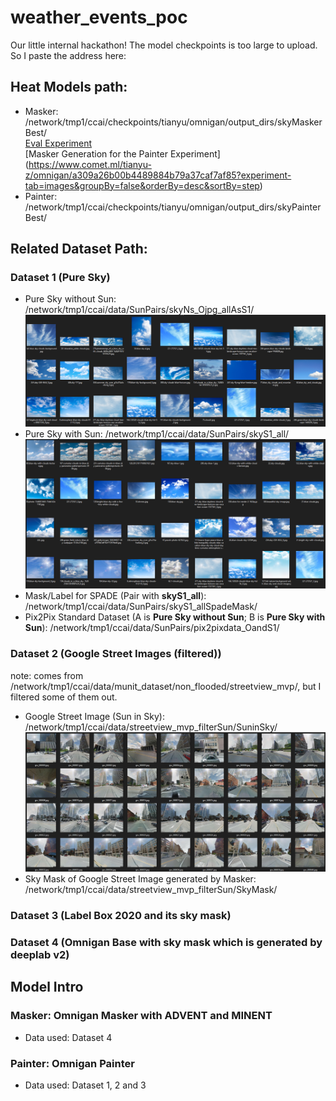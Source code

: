 # weather_events_poc
Our little internal hackathon!
The model checkpoints is too large to upload. So I paste the address here:

## Heat Models path:
- Masker: /network/tmp1/ccai/checkpoints/tianyu/omnigan/output_dirs/skyMaskerBest/  
[Eval Experiment](https://www.comet.ml/tianyu-z/omnigan/4a3aa6e00ee146528de88342c8e12db3?experiment-tab=images&groupBy=false&orderBy=desc&sortBy=step)  
[Masker Generation for the Painter Experiment] (https://www.comet.ml/tianyu-z/omnigan/a309a26b00b4489884b79a37caf7af85?experiment-tab=images&groupBy=false&orderBy=desc&sortBy=step)  
- Painter: /network/tmp1/ccai/checkpoints/tianyu/omnigan/output_dirs/skyPainterBest/

## Related Dataset Path:
### Dataset 1 (Pure Sky)
- Pure Sky without Sun: /network/tmp1/ccai/data/SunPairs/skyNs_Ojpg_allAsS1/  
![skyNs_Ojpg_allAsS1](skyNs_Ojpg_allAsS1.png)
- Pure Sky with Sun: /network/tmp1/ccai/data/SunPairs/skyS1_all/  
![skyS1_all](skyS1_all.png)
- Mask/Label for SPADE (Pair with **skyS1_all**): /network/tmp1/ccai/data/SunPairs/skyS1_allSpadeMask/  
- Pix2Pix Standard Dataset (A is **Pure Sky without Sun**; B is **Pure Sky with Sun**): /network/tmp1/ccai/data/SunPairs/pix2pixdata_OandS1/  

### Dataset 2 (Google Street Images (filtered))
note: comes from /network/tmp1/ccai/data/munit_dataset/non_flooded/streetview_mvp/, but I filtered some of them out.  
- Google Street Image (Sun in Sky): /network/tmp1/ccai/data/streetview_mvp_filterSun/SuninSky/  
![streetview_mvp_filterSun](streetview_mvp_filterSun.png)
- Sky Mask of Google Street Image generated by Masker: /network/tmp1/ccai/data/streetview_mvp_filterSun/SkyMask/  

### Dataset 3 (Label Box 2020 and its sky mask)

### Dataset 4 (Omnigan Base with sky mask which is generated by deeplab v2)

## Model Intro
### Masker: Omnigan Masker with ADVENT and MINENT  
- Data used: Dataset 4  
### Painter: Omnigan Painter
- Data used: Dataset 1, 2 and 3
